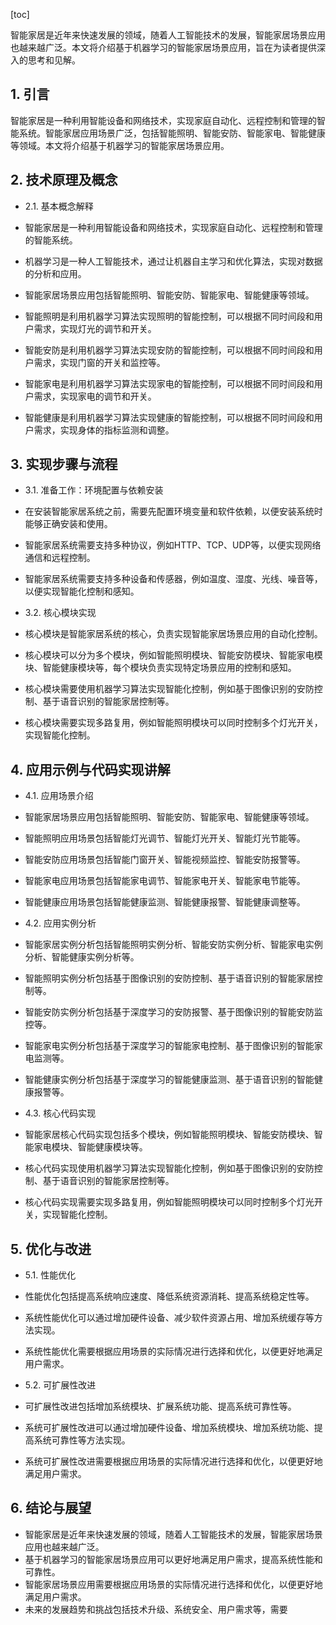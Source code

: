 
[toc]                    
                
                
智能家居是近年来快速发展的领域，随着人工智能技术的发展，智能家居场景应用也越来越广泛。本文将介绍基于机器学习的智能家居场景应用，旨在为读者提供深入的思考和见解。

## 1. 引言

智能家居是一种利用智能设备和网络技术，实现家庭自动化、远程控制和管理的智能系统。智能家居应用场景广泛，包括智能照明、智能安防、智能家电、智能健康等领域。本文将介绍基于机器学习的智能家居场景应用。

## 2. 技术原理及概念

- 2.1. 基本概念解释

- 智能家居是一种利用智能设备和网络技术，实现家庭自动化、远程控制和管理的智能系统。
- 机器学习是一种人工智能技术，通过让机器自主学习和优化算法，实现对数据的分析和应用。
- 智能家居场景应用包括智能照明、智能安防、智能家电、智能健康等领域。

- 智能照明是利用机器学习算法实现照明的智能控制，可以根据不同时间段和用户需求，实现灯光的调节和开关。
- 智能安防是利用机器学习算法实现安防的智能控制，可以根据不同时间段和用户需求，实现门窗的开关和监控等。
- 智能家电是利用机器学习算法实现家电的智能控制，可以根据不同时间段和用户需求，实现家电的调节和开关。
- 智能健康是利用机器学习算法实现健康的智能控制，可以根据不同时间段和用户需求，实现身体的指标监测和调整。

## 3. 实现步骤与流程

- 3.1. 准备工作：环境配置与依赖安装

- 在安装智能家居系统之前，需要先配置环境变量和软件依赖，以便安装系统时能够正确安装和使用。
- 智能家居系统需要支持多种协议，例如HTTP、TCP、UDP等，以便实现网络通信和远程控制。
- 智能家居系统需要支持多种设备和传感器，例如温度、湿度、光线、噪音等，以便实现智能化控制和感知。

- 3.2. 核心模块实现

- 核心模块是智能家居系统的核心，负责实现智能家居场景应用的自动化控制。
- 核心模块可以分为多个模块，例如智能照明模块、智能安防模块、智能家电模块、智能健康模块等，每个模块负责实现特定场景应用的控制和感知。
- 核心模块需要使用机器学习算法实现智能化控制，例如基于图像识别的安防控制、基于语音识别的智能家居控制等。
- 核心模块需要实现多路复用，例如智能照明模块可以同时控制多个灯光开关，实现智能化控制。

## 4. 应用示例与代码实现讲解

- 4.1. 应用场景介绍

- 智能家居场景应用包括智能照明、智能安防、智能家电、智能健康等领域。
- 智能照明应用场景包括智能灯光调节、智能灯光开关、智能灯光节能等。
- 智能安防应用场景包括智能门窗开关、智能视频监控、智能安防报警等。
- 智能家电应用场景包括智能家电调节、智能家电开关、智能家电节能等。
- 智能健康应用场景包括智能健康监测、智能健康报警、智能健康调整等。

- 4.2. 应用实例分析

- 智能家居实例分析包括智能照明实例分析、智能安防实例分析、智能家电实例分析、智能健康实例分析等。
- 智能照明实例分析包括基于图像识别的安防控制、基于语音识别的智能家居控制等。
- 智能安防实例分析包括基于深度学习的安防报警、基于图像识别的智能安防监控等。
- 智能家电实例分析包括基于深度学习的智能家电控制、基于图像识别的智能家电监测等。
- 智能健康实例分析包括基于深度学习的智能健康监测、基于语音识别的智能健康报警等。

- 4.3. 核心代码实现

- 智能家居核心代码实现包括多个模块，例如智能照明模块、智能安防模块、智能家电模块、智能健康模块等。
- 核心代码实现使用机器学习算法实现智能化控制，例如基于图像识别的安防控制、基于语音识别的智能家居控制等。
- 核心代码实现需要实现多路复用，例如智能照明模块可以同时控制多个灯光开关，实现智能化控制。

## 5. 优化与改进

- 5.1. 性能优化

- 性能优化包括提高系统响应速度、降低系统资源消耗、提高系统稳定性等。
- 系统性能优化可以通过增加硬件设备、减少软件资源占用、增加系统缓存等方法实现。
- 系统性能优化需要根据应用场景的实际情况进行选择和优化，以便更好地满足用户需求。

- 5.2. 可扩展性改进

- 可扩展性改进包括增加系统模块、扩展系统功能、提高系统可靠性等。
- 系统可扩展性改进可以通过增加硬件设备、增加系统模块、增加系统功能、提高系统可靠性等方法实现。
- 系统可扩展性改进需要根据应用场景的实际情况进行选择和优化，以便更好地满足用户需求。

## 6. 结论与展望

- 智能家居是近年来快速发展的领域，随着人工智能技术的发展，智能家居场景应用也越来越广泛。
- 基于机器学习的智能家居场景应用可以更好地满足用户需求，提高系统性能和可靠性。
- 智能家居场景应用需要根据应用场景的实际情况进行选择和优化，以便更好地满足用户需求。
- 未来的发展趋势和挑战包括技术升级、系统安全、用户需求等，需要

